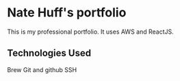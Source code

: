 # Nate Huff's portfolio

This is my professional portfolio. It uses AWS and ReactJS.

## Technologies Used

Brew
Git and github
SSH
